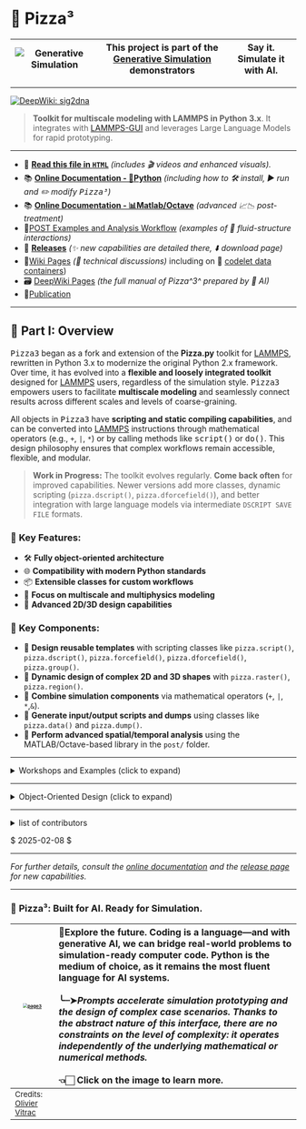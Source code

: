 # 🍕 **Pizza³**

<div align="center">

| ![Generative Simulation](assets/logo.png) | This project is part of the <br />[Generative Simulation](https://github.com/ovitrac/generativeSimulation) demonstrators | Say it.<br />Simulate it with AI. |
| ----------------------------------------- | ------------------------------------------------------------ | --------------------------------- |

</div>


---

<a href="https://deepwiki.com/ovitrac/Pizza3" title="Detailed manual of Pizza3" target="_blank">

  <picture>
    <source media="(prefers-color-scheme: dark)"
            srcset="https://img.shields.io/badge/DeepWiki-Pizza3-1f6feb?style=flat&logo=bookstack&logoColor=white&labelColor=0d1117">
    <source media="(prefers-color-scheme: light)"
            srcset="https://img.shields.io/badge/DeepWiki-Pizza3-0969da?style=flat&logo=bookstack&logoColor=white&labelColor=f6f8fa">
    <img alt="DeepWiki: sig2dna"
         src="https://img.shields.io/badge/DeepWiki-Pizza3-0969da?style=flat&logo=bookstack&logoColor=white">
  </picture>

</a>

> 
>
> **Toolkit for multiscale modeling with LAMMPS in Python 3.x**. It integrates with [LAMMPS-GUI](https://github.com/lammps/lammps/releases) and leverages Large Language Models for rapid prototyping.

---

- 📄 **[Read this file in `HTML`](https://htmlpreview.github.io/?https://raw.githubusercontent.com/ovitrac/Pizza3/main/README.html)** *(includes 🎬 videos and enhanced visuals).*
- 📚 **[Online Documentation - 🐍Python](https://ovitrac.github.io/Pizza3/)** *(including how to  🛠️ install, ▶️ run and ✏️ modify <kbd>Pizza³</kbd>)*
- 📚 **[Online Documentation - 📊Matlab/Octave](https://ovitrac.github.io/Pizza3/index_matlab.html)** *(advanced 📈📉 post-treatment)*
- 📐[POST Examples and Analysis Workflow](https://ovitrac.github.io/Pizza3/post/index_post.html) *(examples of 🌊 fluid-structure interactions)*
- 🔖 **[Releases](https://github.com/ovitrac/Pizza3/releases)** *(✨ new capabilities are detailed there, ⬇️ download page)*
- 🧵[Wiki Pages](https://github.com/ovitrac/Pizza3/wiki) *(🤺 technical discussions)* including on 🔢 [codelet data containers](https://ovitrac.github.io/Pizza3/pizza/private/param_demo.html))
- 🗃️ [DeepWiki Pages](https://deepwiki.com/ovitrac/Pizza3) *(the full manual of Pizza^3^ prepared by 🧠 AI)*
- 📰[Publication](https://doi.org/10.1016/j.foodres.2024.114908)


---


## 🧠 **Part I: Overview**

<kbd>Pizza3</kbd> began as a fork and extension of the **Pizza.py** toolkit for [LAMMPS](https://www.lammps.org/), rewritten in Python 3.x to modernize the original Python 2.x framework. Over time, it has evolved into a **flexible and loosely integrated toolkit** designed for [LAMMPS](https://www.lammps.org/) users, regardless of the simulation style. <kbd>Pizza3</kbd> empowers users to facilitate **multiscale modeling** and seamlessly connect results across different scales and levels of coarse-graining.

All objects in <kbd>Pizza3</kbd> have **scripting and static compiling capabilities**, and can be converted into [LAMMPS](https://www.lammps.org/) instructions through mathematical operators (e.g., `+`, `|`, `*`) or by calling methods like <kbd>script()</kbd> or <kbd>do()</kbd>. This design philosophy ensures that complex workflows remain accessible, flexible, and modular.

> **Work in Progress:** The toolkit evolves regularly. **Come back often** for improved capabilities. Newer versions add more classes, dynamic scripting (`pizza.dscript()`, `pizza.dforcefield()`), and better integration with large language models via intermediate `DSCRIPT SAVE FILE` formats.

### 📌 **Key Features:**

- 🛠️ **Fully object-oriented architecture**
- 🌐 **Compatibility with modern Python standards**
- 📦 **Extensible classes for custom workflows**
- 🎯 **Focus on multiscale and multiphysics modeling**
- 🚀 **Advanced 2D/3D design capabilities**

### 📌 **Key Components:**

- 🌟 **Design reusable templates** with scripting classes like `pizza.script()`, `pizza.dscript()`, `pizza.forcefield()`, `pizza.dforcefield()`, `pizza.group()`.
- 🚀 **Dynamic design of complex 2D and 3D shapes** with `pizza.raster()`, `pizza.region()`.
- 🧩 **Combine simulation components** via mathematical operators (`+`, `|`, `*`,`&`).
- 📜 **Generate input/output scripts and dumps** using classes like `pizza.data()` and `pizza.dump()`.
- 🔬 **Perform advanced spatial/temporal analysis** using the MATLAB/Octave-based library in the `post/` folder.


---

<details>

<summary>Workshops and Examples (click to expand)</summary>

## 🏗️ **Part II: Illustrations** (Workshops and Examples)



### 🎓Scope

Our main goal is to achieve a set of tools that **facilitate multiscale modeling** in [LAMMPS](https://www.lammps.org/): connecting results across scales with different levels of detail. Below we highlight the current achievements and show how <kbd>Pizza3</kbd> integrates with [LAMMPS](https://www.lammps.org/).

**In the latest versions of <kbd>Pizza3</kbd>:**  
- 🚀 **Almost all 3D design capabilities** of [LAMMPS](https://www.lammps.org/) have been implemented, particularly via new classes like `pizza.region()` and `pizza.group()`.
- 🧪 **2D algorithms** can be tested via `pizza.raster()` at lower computational cost without losing generality.

> The class <kbd>pizza.script()</kbd> is central for coding [LAMMPS](https://www.lammps.org/) instructions from Python "codelets" and handling `TEMPLATES`. Dynamic scripting concepts via `pizza.dscript()` and `pizza.dforcefield()` make it easy to transform existing [LAMMPS](https://www.lammps.org/) code into reusable templates.

**I/O Management:**  
`pizza.data()` and `pizza.dump()` objects streamline frame manipulation, output-to-input conversions (like restart files), and advanced spatial/temporal analysis.

**Forcefields:**  
Forcefields can be managed through inheritance, and a user library can be built by overriding existing definitions. It's recommended to implement user rules with <kbd>pizza.generic()</kbd> or <kbd>pizza.dforcefield()</kbd>.

**Visualization and Post-Processing:**  
Some examples of visualization are proposed in 2D and 3D in Python. The `post/` folder includes advanced analysis tools integrated with MATLAB/Octave. Users are encouraged to combine [LAMMPS-GUI](https://github.com/lammps/lammps/releases) with [OVITO](https://www.ovito.org/) for rapid prototyping.

**Integration with Large Language Models:**  
The `DSCRIPT SAVE FILE` format has been designed for AI text generators and facilitating the maintenance of a large library of codelets. The use of this new text format or language is not mandatory, but it enables code generation with almost zero Python.


---



### 📊Table 1: Overview of Legacy Classes

| Workshops<br>(workable demos) |             **Main classes<br/>and subclasses**              |                    Low-level<br/> classes                    |
| :---------------------------: | :----------------------------------------------------------: | :----------------------------------------------------------: |
|     class: ==workshop1==      |               2D drawing class: `pizza.raster`               | generic struct class à la Matlab: `pizza.private.mstruct()`  |
|     class: ==workshop2==      | as above (with advanced features: time-steps, region of interest, salting) |                           as above                           |
|       script: geometry        |     class to read/write input files: `pizza.data3.data`      | self-evaluable struct with scripting/alias: `pizza.private.param()` |
|       script: assembly        |            manage dump files: `pizza.dump3.dump`             |                                                              |
|                               | advanced scripting: `pizza.script.script`, `pizza.script.datascript`, `pizza.script.scriptobject`, `pizza.script.scriptobjectgroup`, `pizza.script.pipescript` |                                                              |
|                               | forcefields: `pizza.forcefield.forcefield`, `pizza.forcefield.smd`, `pizza.forcefield.tlsph`, `pizza.forcefield.ulsph`, `pizza.forcefield.none`, `pizza.forcefield.water`, `pizza.forcefield.solidfood`, `pizza.forcefield.rigidwall` |                                                              |

---

### 📐Key Steps

**Workshop1** illustrates the main steps to design, run, and analyze a  [LAMMPS](https://www.lammps.org/) project from Python 3.x.

```mermaid
graph TD;
    G[geometry] --> R
    R[raster] --> F[data.write]
    W[workshop1] --> A
    F --> A
    A[assembly] --> D[dump]
```

---

### 📝Overview of workshop1 Classes

Workshop1 involves 7 main steps and codes, as shown below:

```python
# initizalization of the scheme 
bead_kernel_radius = 0.0015
init = initialization(neighbor =[bead_kernel_radius,"bin"])
    
# scriptobject handles bead interactions
FLUID = scriptdata(
        rho = 1000,
        c0 = 100.0,
        q1 = 1.0,
        contact_stiffness = 10000000
    )    
SOLID = scriptdata(
        rho = 2000,
        c0 = 200.0,
        sigma_yield = '0.1*${E}',
        contact_stiffness = 10000000
    )
WALL = scriptdata(
        rho = 3000,
        c0 = 200.0,
        contact_stiffness = 10000000,
        contact_scale = 1.5
    )
b1 = scriptobject(name="bead 1",
                  group = ["rigid", "solid"],
                  filename='./raster_2_types.lmp',
                  forcefield=rigidwall(USER=WALL))
b2 = scriptobject(name="bead 2",
                  group = ["fluid", "ulsph"],
                  filename = './raster_2_types.lmp',
                  forcefield=water(USER=FLUID))
b3 = scriptobject(name="bead 3",
                  group = ["oscillating", "solid","tlsph"],
                  filename = './raster_4_types.lmp',
                  forcefield=solidfood(USER=SOLID))
b4 = scriptobject(name="bead 4",
                  group = ["solid", "tlsph"],
                  filename = './raster_4_types.lmp',
                  forcefield=solidfood(USER=SOLID))

inte = integration()
thermo = thermo_print()
equilsteps = equilibration(it=15)
dmp = smddump(outstep=2000,outputfile=["dump.workshop1"],)
moves = translation(vx = ["0.1*exp(-step/100)"],
                        vy = ["0"],vz = ["0"]) & \
        run() & \
        translation() & \
        force() & \
        run()

collection = b1+b2+b3+b4
fullscript = init + collection.script + inte + thermo + equilsteps + dmp + moves
fullscript.write("./tmp/in.swimmingpool")
```



Equivalent flowchart:

```mermaid
classDiagram
class initialization{
	<<globalsection>>
	...
}
class integration{
	<<integrationsection>>
	g=9.81
	...
}
class thermo_print{
	<<integrationsection>>
	...
}
class equilibration{
	<<integrationsection>>
	it=50,
	re=0.9
}
class smddump{
	<<dumpsection>>
	outstep=1000,
	...
}
class translation{
	<<runsection>>
	eqvx=0
	...
}
class force{
	<<runsection>>
	eqfx=0
	...
}
class run{
	<<runsection>>
	runs=50000
}
initialization --o collection
collection --o integration
integration --o thermo_print
thermo_print --o equilibration
equilibration --o smddump
translation --o moves
run --o moves
translation --o moves
force --o moves
smddump --o moves
```

---



### 🧩Top Classes Dependencies

```mermaid
classDiagram
class raster{
	...
}

class data{
	...
}

class dump{
	...
}

class mstruct{
	<<private>>
	var=value
	generator()
	scan()
}

class param{
	<<private>>
	var=value
	eval()
	formateval()
}

class scriptdata{
	var1=value1
}

class forcefield{
	...
}

class script{
	...
}

class scriptobject{
	...
}

class scriptobjectgroup{
	...
}

class pipescript{
	...
}

data --* raster
mstruct --|>  param : extended
mstruct --* dump
param --* paramforcefield
param --|> scriptdata
param --* scriptobject
paramforcefield --* forcefield
forcefield --* scriptobject
scriptobject --|> scriptobjectgroup
scriptdata --* script
script --o pipescript
scriptobject --o pipescript
scriptobjectgroup --o pipescript
data --o dump
```

---



### 🏞️ Output of workshop1 (LAMMPS script)

### 📜LAMMPS script

```perl
# Automatic LAMMPS script (version 0.4)
# olivi@LX-Olivier2021:/home/olivi/billy/python
# ven. 18 mars 2022 19:33:50 

 

# INRAE\SAYFOOD\olivier.vitrac@agroparistech.fr
# INRAE\SAYFOOD\william.jenkinson@agroparistech.fr



#   Scheme initialization
units       si
dimension	2 
boundary    p f p         # f = fixed, p = periodic
comm_modify vel yes
comm_style  tiled
atom_modify map array
newton off
neighbor	0.0015 bin            # search radius for neighbor list (=kernel radius)
neigh_modify    every 5 delay 0 check yes

atom_style	smd
 

# ===== [ BEGIN INPUT FILES SECTION ] ===============================================================================

# load files for objects: bead 1, bead 2
	read_data ./raster_2_types.lmp

# load files for objects: bead 3, bead 4
	read_data ./raster_4_types.lmp add append

# ===== [ END INPUT FILES SECTION ] =================================================================================


# ===== [ BEGIN GROUP SECTION ] =====================================================================================

	#	Definition of group 1:rigid
	#	=bead 1
	#	Similar groups: rigid, solid
	group 	 rigid 	type 	 1

	#	Definition of group 2:solid
	#	=bead 1, bead 3, bead 4
	#	Similar groups: rigid, solid, oscillating, tlsph
	group 	 solid 	type 	 1 3 4

	#	Definition of group 3:fluid
	#	=bead 2
	#	Similar groups: fluid, ulsph
	group 	 fluid 	type 	 2

	#	Definition of group 4:ulsph
	#	=bead 2
	#	Similar groups: fluid, ulsph
	group 	 ulsph 	type 	 2

	#	Definition of group 5:oscillating
	#	=bead 3
	#	Similar groups: oscillating, solid, tlsph
	group 	 oscillating 	type 	 3

	#	Definition of group 6:tlsph
	#	=bead 3, bead 4
	#	Similar groups: oscillating, solid, tlsph
	group 	 tlsph 	type 	 3 4

# ===== [ END GROUP SECTION ] =======================================================================================


# ===== [ BEGIN FORCEFIELD SECTION ] ================================================================================
    # [1:bead 1] PAIR STYLE SMD
    pair_style      hybrid/overlay smd/ulsph *DENSITY_CONTINUITY *VELOCITY_GRADIENT *NO_GRADIENT_CORRECTION &
                                   smd/tlsph smd/hertz 1.5
    
    # [1:bead 1 x 1:bead 1] Diagonal pair coefficient tlsph
    pair_coeff      1 1 none
    
    # [2:bead 2 x 2:bead 2] Pair diagonal coefficient ulsph
    pair_coeff      2 2 smd/ulsph *COMMON 1000 100.0 1.0 1.0 0 &
                    *EOS_TAIT 7 &
                    *END
    
    # [3:bead 3 x 3:bead 3] Diagonal pair coefficient tlsph
    pair_coeff      3 3 smd/tlsph *COMMON 2000 400000000.0 0.3 1.0 0.0 10 1.0 &
                    *STRENGTH_LINEAR_PLASTIC 40000000.0 0 &
                    *EOS_LINEAR &
                    *END
    
    # [4:bead 4 x 4:bead 4] Diagonal pair coefficient tlsph
    pair_coeff      4 4 smd/tlsph *COMMON 2000 400000000.0 0.3 1.0 0.0 10 1.0 &
                    *STRENGTH_LINEAR_PLASTIC 40000000.0 0 &
                    *EOS_LINEAR &
                    *END
    
    # [1:bead 1 x 2:bead 2] Off-diagonal pair coefficient (generic)
    pair_coeff      1 2 smd/hertz 10000000
    
    # [1:bead 1 x 3:bead 3] Off-diagonal pair coefficient (generic)
    pair_coeff      1 3 smd/hertz 10000000
    
    # [2:bead 2 x 3:bead 3] Off-diagonal pair coefficient (generic)
    pair_coeff      2 3 smd/hertz 10000000
    
    # [1:bead 1 x 4:bead 4] Off-diagonal pair coefficient (generic)
    pair_coeff      1 4 smd/hertz 10000000
    
    # [2:bead 2 x 4:bead 4] Off-diagonal pair coefficient (generic)
    pair_coeff      2 4 smd/hertz 10000000
    
    # [3:bead 3 x 4:bead 4] Off-diagonal pair coefficient (generic)
    pair_coeff      3 4 smd/hertz 10000000
    
# ===== [ END FORCEFIELD SECTION ] ==================================================================================


#   Gravity
fix             gfix all gravity 9.81 vector 0 1 0
#   Time integration conditions
fix             dtfix fluid smd/adjust_dt 0.1 # dynamically adjust time increment every step
fix             integration_fix_ulsph ulsph smd/integrate_ulsph adjust_radius 1.01 10 15
fix             integration_fix_tlsph tlsph smd/integrate_tlsph
#   balancing
fix             balance_fix all balance 500 0.9 rcb


#   thermodynamic information
thermo		   100
thermo_modify  lost ignore
thermo_style   custom step dt


#   Equilibration
dump            dump_equilibrate all custom 100 dump.equilibrate id type x y z &
                fx fy fz vx vy vz radius
dump_modify     dump_equilibrate first yes

variable vmag atom sqrt(vx^2+vy^2+vz^2)
compute         maxvel all reduce max v_vmag
variable        maxvelre equal 0.6*c_maxvel
run     10000 every 1000 &
    "print ${maxvelre}" &
    "fix             ulsph_equilibration ulsph smd/integrate_ulsph limit_velocity ${maxvelre}" &
    "fix             tlsph_equilibration tlsph smd/integrate_tlsph limit_velocity ${maxvelre}"

dump_modify     dump_equilibrate every 1000000

fix             ulsph_equilibration ulsph smd/integrate_ulsph
fix             tlsph_equilibration tlsph smd/integrate_tlsph



#   Additional computed values
        
#   Compute supp particle data
compute         contact_radius all smd/contact/radius
compute         vol all smd/vol
compute         rho all smd/rho


#   dump command
dump            dump_id all custom 100 dump.workshop1 &
id type x y z mol mass c_rho c_vol radius c_contact_radius &
vx vy vz fx fy fz 
dump_modify     dump_id first yes #every/time 0.001


#   Translation
variable        vx equal 0
variable        vy equal 1
variable        vz equal 0
fix             setvelocities oscillating smd/setvel v_vx v_vy v_vz


#   run section
run 50000


#   Force
variable        fx equal 0/count(all)
variable        fy equal 0/count(all)
variable        fz equal 0/count(all)
fix             setforces all smd/setvel v_fx v_fy v_fz


#   run section
run 50000


```



---

### 🎥 Videos from workshop1

The videos are generated with [ovito](https://www.ovito.org/) directly from dump files.



**Equilibration step**

<video width="50%" controls="controls" preload="auto">
    <source type="video/mp4" src="https://github.com/ovitrac/Pizza3/raw/main/examples/workshop1_equilibration.mp4">
</video>


**Run step**

<video width="50%" controls="controls" preload="auto">
    <source type="video/mp4" src="https://github.com/ovitrac/Pizza3/raw/main/examples/workshop1_run.mp4">
</video>

---



### 📈 Extensions in Workshop2



#### 🎓Scope:  

- Inputs from images
- Time-step and salting
- Squeeze and shear examples

> With workshop 2, more complex systems should be achievable to the user including the use of "*sensing*" surfaces and better control of system parameters such as viscosity.



#### 🛠️New classes and updates

A few classes have been updated/improved to be more usable and funcitonal, and two new classes have been created; file and group. Both these classes give additional methods of creating groups in lammps to suppliment the use of the intereactions class.

##### 🌟workshop2.file

The *file* class can be used to read the files, and it is a new method of creating a group. If you want all the atoms in your file to be part of a group, use the arguments group=True and specify an ID for them with group_name = "your_group_name"

Example:

```PYTHON
files = workshop2.file(file_name=["./file1"],group=True,group_name=["sensor"]) & \
        workshop2.file(file_name=["./file2"],group=True,group_name=["substance"], append = True)
```

N.B. for subsequent files, if you want to preserve the files already uploaded use append=True

##### 🌟workshop2.group

The group class can create new groups from an input of arguments to specify a sub-domain of the simulation. You have four arguments; x = [x1 x2], x = [x1 x2], x = [x1 x2] and groupID="sensor".

Example:

```PYTHON
groups = workshop2.group(groupID = ['bottom'], y=['EDGE',0.2])
```

By default, all spatial arguments are 'EDGE' which means the edge of the domain box.

##### 🌟workshop2.equilibrate

- by default, tlsph object are frozen but using static='yourgroup', an group of atoms can be frozen
- equilibrate is simplified, periodically all velocities in the simulation are set to 0 in order to remove the kinetic energy from the system, it= can be used to specify the number of such cycles

##### 🌟workshop2.translation/force

- bugs in the translation and force classes resolved
- names can be specified case-by-case and multiple actions can be performed



#### 🖼️ Examples



##### **Squeeze Flow** 

A block of fluid is squeezed between two surfaces, the lower surface is "sensing" and detects stresses.


<img src="https://github.com/ovitrac/Pizza3/raw/main/examples/squeezing.png" style="zoom:33%;" /><img src="https://github.com/ovitrac/Pizza3/raw/main/examples/squeezing_salted.png" style="zoom:33%;" />

##### **Solid deformations**  

<img src="https://github.com/ovitrac/Pizza3/raw/main/examples/shearing.png" style="zoom:33%;" />

</details>

---

<details>

<summary>Object-Oriented Design (click to expand)</summary>

## 🔗Part III. Overview of Classes used in Workshops



### 🌟pizza.raster()

`pizza.raster()` is a 2D space-filling model for coarse-grained systems. 

```python
from pizza.raster import raster, emulsion, coreshell
```

> Use `pizza.region()` to generate 3D complex objects and set their interactions. They can be generated and visualized with [LAMMPS-GUI](https://github.com/lammps/lammps/releases).  `pizza.group()` applies indifferently to 2D and 3D objects.



#### Basic shapes

The example creates simple objects with different shapes and bead types.

<img src="./assets/raster01.png" style="zoom:33%;" />

```python
# drawing area
R = raster()
# rectangle shapes
R.rectangle(1,24,2,20,name='rect1')
R.rectangle(60,80,50,81,
            name='rect2',beadtype=2,angle=40)
R.rectangle(50,50,10,10,
                mode="center",angle=45,beadtype=1)
# circules and ellipses
R.circle(45,20,5,name='C1',beadtype=3)
R.circle(35,10,5,name='C2',beadtype=3) R.circle(15,30,10,
 name='p1',beadtype=4,shaperatio=0.2,angle=-30)
R.circle(12,40,8,
 name='p2',beadtype=4,shaperatio=0.2,angle=20)   R.circle(12,80,22,name='p3',beadtype=4,shaperatio=1.3,angle=20)
# other polygons
R.triangle(85,20,10,name='T1',beadtype=5,angle=20)
R.diamond(85,35,5,name='D1',beadtype=5,angle=20)
R.pentagon(50,35,5,name='P1',beadtype=5,angle=90)
R.hexagon(47,85,12,name='H1',beadtype=5,angle=90)
# labels and first plot
R.label("rect003")
R.plot()
R.list()
R.show()
# refresh with all labels except one
R.clear()
R.plot()
R.show(extra="label")
R.label("rect003")
R.unlabel('rect1')
# generate and write the corresponding pizza.data() object
X=R.data()
X.write("tmp/example.lmp") # scaling is available
```





#### Duplicate and replicate objects along a path

Geometry objects can be copied between `pizza.raster()` objects and copied along arbitrary paths or coordinates.

<img src="https://github.com/ovitrac/Pizza3/raw/main/examples/raster02.png" style="zoom:33%;" />

```python
# source
draft = raster()
draft.rectangle(1,24,2,20,name='rect1'),
draft.circle(10,10,2,name="X",beadtype=4)
# copy an entire raster to the collection "C1"
A = raster()
A.collection(draft,name="C1",beadtype=1,translate=[10,30])
# copy along a path "PX"
B = raster()
B.copyalongpath(draft.X,name="PX",beadtype=2,
                    path=arc,
                     xmin=10,
                     ymin=10,
                     xmax=90,
                     ymax=50,
                        n=12)
B.plot()
B.show(extra="label")
```

---





#### Create a suspension/emulsion with different species

<img src="https://github.com/ovitrac/Pizza3/raw/main/examples/raster03.png" style="zoom:33%;" />

```python
# generate the suspension/emulsion object with multiple random insertions by indicating the radius of the object
e = emulsion(xmin=10, ymin=10, xmax=390, ymax=390)
e.insertion([60,50,40,30,20,15,15,10,8,20,12,8,6,4,11,13],beadtype=1)
e.insertion([30,10,20,2,4,5,5,10,12,20,25,12,14,16,17],beadtype=2)
e.insertion([40,2,8,6,6,5,5,2,3,4,4,4,4,4,10,16,12,14,13],beadtype=3)
# generate the corresponing raster
C = raster(width=400,height=400)
C.scatter(e,name="emulsion")
C.plot()
C.show()
```



#### Create a suspension of core-shell particles

<img src="https://github.com/ovitrac/Pizza3/raw/main/examples/raster04.png" style="zoom:33%;" />

```python
# generate the core-shell model
cs = coreshell(xmin=10, ymin=10, xmax=390, ymax=390)
cs.insertion([60,50,40,30,20,15,15,10,8,20,12,8,11,13],beadtype=(1,2),thickness = 4)
# generate the corresponding raster
D = raster(width=400,height=400)
D.scatter(cs,name="core-shell")
D.plot()
D.show()
```



### 🌟pizza.forcefield()

Forcefield customization with inheritance. Example outputs shown previously.


```python
from pizza.forcefield import *
```



```python
# basic examples from user library
w = water(beadtype=1, userid="fluid")
w.parameters.Cp = 20
print("\n"*2,w)
f = solidfood(beadtype=2, userid="elastic")
print("\n"*2,f)
r = rigidwall(beadtype=3, userid="wall")
print("\n"*2,r)
```



`Example of output for r`



```perl
============================ [ wall | version=0.1 ] ============================

  Bead of type 3 = [LAMMPS:SMD:none:walls]
forcefield (FF object) with 4 parameters

............................... [ description ] ................................

	# 	LAMMPS:SMD - solid, liquid, rigid forcefields (continuum mechanics)
	# 	no interactions
	# 	rigid walls

~~~~~~~~~~~~~~~~~~~~~~~~~~~~~~~~~ [ methods ] ~~~~~~~~~~~~~~~~~~~~~~~~~~~~~~~~~~

replace FFi,FFj by your variable names <<<
	To assign a type, use: FFi.beadtype = integer value
	Use the methods FFi.pair_style() and FFi.pair_coeff(FFj)
	Note for pairs: the caller object is i (FFi), the argument is j (FFj or j)

~~~~~~~~~~~~~~~~~~~~~~~~~~~~~~~~~ [ template ] ~~~~~~~~~~~~~~~~~~~~~~~~~~~~~~~~~


    # [3:wall] PAIR STYLE SMD
    pair_style      hybrid/overlay smd/ulsph *DENSITY_CONTINUITY *VELOCITY_GRADIENT *NO_GRADIENT_CORRECTION &
                                   smd/tlsph smd/hertz 1.5
    

    # [3:wall x 3:wall] Diagonal pair coefficient tlsph
    pair_coeff      3 3 none
    

    # [3:wall x 2:none] Off-diagonal pair coefficient (generic)
    pair_coeff      2 3 smd/hertz 750000.0
    

~~~~~~~~~~~~~~~~~~~~~~~~~~~~~~~~~~~~~~~~~~~~~~~~~~~~~~~~~~~~~~~~~~~~~~~~~~~~~~~~~~~~~~
```


---



### 🌟pizza.script(), pizza.script.pipescript()

Key scripting classes enabling dynamic variable space, template parsing, and operator overloading.

```python
from pizza.script import *
```



| classes               | description                     | overloaded operators and attributes                          |
| --------------------- | ------------------------------- | ------------------------------------------------------------ |
| `scriptdata()`        | variable space: $s.variable$    | $s_{12}=s_1+s_2$<br />$s_1+=s_2$<br />$s_1=s_{12}-s_2$<br />$s.variable=value$<br />$s.variable=[]$<br />$s[0]$<br />$s[-1]$ |
| `scriptobject()`      | "bead" object: $b_i$            | `name="bead name", group=["group1","group2"], filename="input_filename.lmp", forcefield=forcefield_class` <br />$C=b_1+b_2+...$<br />$b_2>b_1$ |
| `scriptobjectgroup()` | collection of beads: $C_k$      | `select(),group(), interactions(), forcefield(), script`<br />$C=C_1+C_2$<br />$P=C_1|C_2$ |
| `script()`            | script object: $S_k$            | $S(...,USER=s)$<br />`do(),write()`<br />Immediate execution: $S_{12}=S(context_1)\& S(context_2)$<br />Differed execution: $S_{12}=S_1+ S_2$<br />$S_{123}=S_1+ S_2\times2+S_3\times3$ |
| `pipescript()`        | pipescript object: $P_k$, $Q_k$ | `do(),script,clear,rename()`<br />$P=P_0|C_0|S_1|S_2|S_3$<br />$P_{12}=P_1+P_2\times2$<br />$P[0:1]=Q[0:1]$<br />$Q = p[[2,0,1,1,2]]$<br />$Q.do([0,1,4,3])$<br />$P.USER[0].a=1$<br />$P.scripts[0].USER.a=10$ |



### 🌟pizza.data3.data(), pizza.dump3.dump()

Easily handle input/output files, including restarts:

```python
# input data objects and methods
from pizza.data3 import data
# dump objects and methods
from pizza.dump3 import dump
```



```python
# basic example, see documentation for details
datafile = "../data/play_data/data.play.lmp"
X = data(datafile)
Y = dump("../data/play_data/dump.play.restartme")
t = Y.time()
step = 2000
R = data(Y,step)
R.write("../tmp/data.myfirstrestart.lmp")
```

</details>

---

<details>

<summary>list of contributors</summary>

> 🖋️ **Contributors:**
>
> - INRAE\Olivier Vitrac (main contact: [olivier.vitrac@agroparistech.fr](mailto:olivier.vitrac@agroparistech.fr))
> - INRAE\William Jenkinson ([william.jenkinson@agroparistech.fr](mailto:olivier.vitrac@agroparistech.fr))
> - INRAE\Pei Sun ([pei.sun@agroparistech.fr](mailto:olivier.vitrac@agroparistech.fr))
> - INRAE\Han Chen ([han.chen@inrae.fr](mailto:han.chen@inrae.fr))
> - community contributors

</details>

$ 2025-02-08 $

---

*For further details, consult the [online documentation](https://ovitrac.github.io/Pizza3/) and the [release page](https://github.com/ovitrac/Pizza3/releases) for new capabilities.*



---

### 🍕 **Pizza³**: Built for AI. Ready for Simulation.

| [<img src="assets/page3.png" alt="page3" style="zoom:50%;" />](https://github.com/ovitrac/generativeSimulation) | 🔮**Explore the future.**  Coding is a language—and with generative AI, we can bridge real-world problems to simulation-ready computer code. Python is the medium of choice, as it remains the most fluent language for AI systems.<br /><br />╰┈➤***Prompts accelerate simulation prototyping** and the design of complex case scenarios. Thanks to the abstract nature of this interface, there are no constraints on the level of complexity: it operates independently of the underlying mathematical or numerical methods.*<br /><br />👈🏻 Click on the image to learn more. |
| ------------------------------------------------------------ | :----------------------------------------------------------- |
| <small>Credits: [Olivier Vitrac](mailto:olivier.vitrac@gmail.com)</small> |                                                              |
